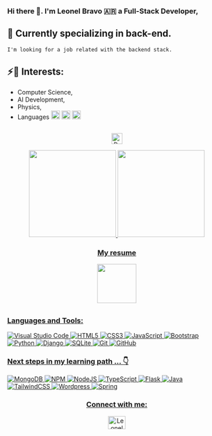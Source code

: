 ### Hi there 👋.    I'm Leonel Bravo 🇦🇷 a Full-Stack Developer, 
## 🌱 Currently specializing in back-end.
    I'm looking for a job related with the backend stack.
## ⚡🧠 Interests: 
- Computer Science, 
- AI Development, 
- Physics, 
- Languages <span><img height ="20em" src = "https://hatscripts.github.io/circle-flags/flags/es.svg"> </span><span><img height ="20em" src = "https://hatscripts.github.io/circle-flags/flags/de.svg"> </span><span><img height ="20em" src = "https://hatscripts.github.io/circle-flags/flags/gb.svg"> </span> 

##

<div align="center">
  <img height="25em"  src="https://komarev.com/ghpvc/?username=pybalt&label=Profile%20views&color=DAC03C&style=flat" alt="Profile Views" />
</div>

<span></span>

<div align="center">
  <a href="https://github.com/pybalt">

  <img height="200em" src="https://github-readme-stats.vercel.app/api?username=pybalt&show_icons=true&theme=radical"/>
    <img height="200em" src="https://github-readme-stats.vercel.app/api/top-langs/?username=pybalt&theme=radical"/>

</div>

<div align="center">
<h3>My resume</h3>
  <p> 
    <a href="https://www.canva.com/design/DAFNYI_9sjA/bJY1UkHQUOPaVbMeT4Sdwg/view?website#4" target="blank">
    <img src="https://play-lh.googleusercontent.com/lSAxaMzF9fRKmuq9GwjR3sbVoIfwdcGm6Ng1_-w_rWlu4_lOwRGpu8M9lS94UVvO0dI=w240-h480-rw" height = "90px"/>
  </p>
</div>

##

### Languages and Tools:

![Visual Studio Code](https://img.shields.io/badge/Visual%20Studio%20Code-0078d7.svg?style=for-the-badge&logo=visual-studio-code&logoColor=white)
![HTML5](https://img.shields.io/badge/html5-%23E34F26.svg?style=for-the-badge&logo=html5&logoColor=white)
![CSS3](https://img.shields.io/badge/css3-%231572B6.svg?style=for-the-badge&logo=css3&logoColor=white)
![JavaScript](https://img.shields.io/badge/javascript-%23323330.svg?style=for-the-badge&logo=javascript&logoColor=%23F7DF1E)
![Bootstrap](https://img.shields.io/badge/Bootstrap-563D7C?style=for-the-badge&logo=bootstrap&logoColor=white)
![Python](https://img.shields.io/badge/Python-14354C?style=for-the-badge&logo=python&logoColor=white)
![Django](https://img.shields.io/badge/Django-092E20?style=for-the-badge&logo=django&logoColor=white)
![SQLite](https://img.shields.io/badge/SQLite-07405E?style=for-the-badge&logo=sqlite&logoColor=white)
![Git](https://img.shields.io/badge/git-%23F05033.svg?style=for-the-badge&logo=git&logoColor=white)
![GitHub](https://img.shields.io/badge/github-%23121011.svg?style=for-the-badge&logo=github&logoColor=white)

### Next steps in my learning path ... 👇
![MongoDB](https://img.shields.io/badge/MongoDB-%234ea94b.svg?style=for-the-badge&logo=mongodb&logoColor=white)
![NPM](https://img.shields.io/badge/NPM-%23000000.svg?style=for-the-badge&logo=npm&logoColor=white)
![NodeJS](https://img.shields.io/badge/node.js-6DA55F?style=for-the-badge&logo=node.js&logoColor=white)
![TypeScript](https://img.shields.io/badge/TypeScript-007ACC?style=for-the-badge&logo=typescript&logoColor=white)
![Flask](https://img.shields.io/badge/Flask-000000?style=for-the-badge&logo=flask&logoColor=white)
![Java](https://img.shields.io/badge/Java-ED8B00?style=for-the-badge&logo=java&logoColor=white)
![TailwindCSS](https://img.shields.io/badge/Tailwind_CSS-38B2AC?style=for-the-badge&logo=tailwind-css&logoColor=white)
![Wordpress](https://img.shields.io/badge/Wordpress-21759B?style=for-the-badge&logo=wordpress&logoColor=white)
![Spring](https://img.shields.io/badge/Spring-6DB33F?style=for-the-badge&logo=spring&logoColor=white)
<br />
<div align="center">
  <h3>Connect with me:</h3>
  
  <p>
    <a href="https://www.linkedin.com/in/leonelbbravo/" target="blank"><img align="center" src="https://raw.githubusercontent.com/rahuldkjain/github-profile-readme-generator/master/src/images/icons/Social/linked-in-alt.svg" alt="Leonel B. Bravo" height="30" width="40" /></a>
  </p>
  
   
</div>
